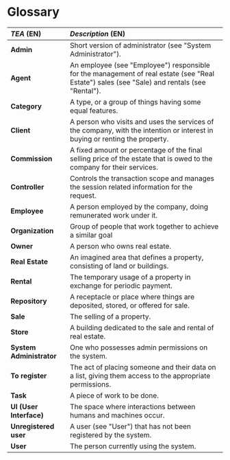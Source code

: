 # Glossary

| **_TEA_** (EN)           | **_Description_** (EN)                                                                                                                       |                                       
|:-------------------------|:---------------------------------------------------------------------------------------------------------------------------------------------|
| **Admin**                | Short version of administrator (see "System Administrator").                                                                                 |
| **Agent**                | An employee (see "Employee") responsible for the management of real estate (see "Real Estate") sales (see "Sale) and rentals (see "Rental"). |
| **Category**             | A type, or a group of things having some equal features.                                                                                     |
| **Client**               | A person who visits and uses the services of the company, with the intention or interest in buying or renting the property.                  |
| **Commission**           | A fixed amount or percentage of the final selling price of the estate that is owed to the company for their services.                        |
| **Controller**           | Controls the transaction scope and manages the session related information for the request.                                                  |
| **Employee**             | A person employed by the company, doing remunerated work under it.                                                                           |
| **Organization**         | Group of people that work together to achieve a similar goal                                                                                 |
| **Owner**                | A person who owns real estate.                                                                                                               |
| **Real Estate**          | An imagined area that defines a property, consisting of land or buildings.                                                                   |
| **Rental**               | The temporary usage of a property in exchange for periodic payment.                                                                          |
| **Repository**           | A receptacle or place where things are deposited, stored, or offered for sale.                                                               |
| **Sale**                 | The selling of a property.                                                                                                                   | 
| **Store**                | A building dedicated to the sale and rental of real estate.                                                                                  |
| **System Administrator** | One who possesses admin permissions on the system.                                                                                           |
| **To register**          | The act of placing someone and their data on a list, giving them access to the appropriate permissions.                                      |                      
| **Task**                 | A piece of work to be done.                                                                                                                  |
| **UI (User Interface)**  | The space where interactions between humans and machines occur.                                                                              |
| **Unregistered user**    | A user (see "User") that has not been registered by the system.                                                                              |
| **User**                 | The person currently using the system.                                                                                                       |




